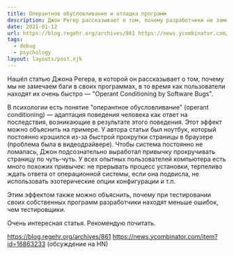```yaml
---
title: Оперантное обусловливание и отладка программ
description: Джон Регер рассказывает о том, почему разработчики не замечают баги в своих программах, в то время как пользователи находят их очень быстро
date: 2021-01-12
url: https://blog.regehr.org/archives/861 https://news.ycombinator.com/item?id=16863233
tags:
  - debug
  - psychology
layout: layouts/post.njk
---
```

Нашёл статью Джона Регера, в которой он рассказывает о том, почему мы не замечаем баги в своих программах, в то время как пользователи находят их очень быстро — "Operant Conditioning by Software Bugs".

В психологии есть понятие "оперантное обусловливание" (operant conditioning) — адаптация поведения человека как ответ на последствия, возникающие в результате этого поведения. Этот эффект можно объяснить на примере. У автора статьи был ноутбук, который постоянно крэшился из-за быстрой прокрутки страницы в браузере (проблема была в видеодрайвере). Чтобы система постоянно не ломалась, Джон подсознательно выработал привычку прокручивать страницу по чуть-чуть. У всех опытных пользователей компьютера есть много похожих привычек: не прерывать процесс установки, терпеливо ждать ответа от операционной системы, если она подвисла, не использовать эзотерические опции конфигурации и т.п.

Этим эффектом также можно объяснить, почему при тестировании своих собственных программ разработчики находят меньше ошибок, чем тестировщики.

Очень интересная статья. Рекомендую почитать.

https://blog.regehr.org/archives/861
https://news.ycombinator.com/item?id=16863233 (обсуждение на HN)
